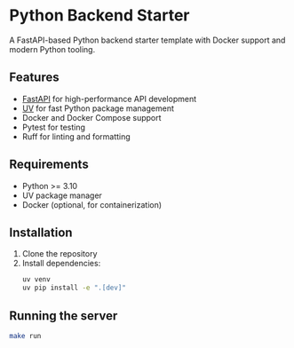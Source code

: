 # Python Backend Starter

A FastAPI-based Python backend starter template with Docker support and modern Python tooling.

## Features

- [FastAPI](https://fastapi.tiangolo.com/) for high-performance API development
- [UV](https://github.com/astral-sh/uv) for fast Python package management
- Docker and Docker Compose support
- Pytest for testing
- Ruff for linting and formatting

## Requirements

- Python >= 3.10
- UV package manager
- Docker (optional, for containerization)

## Installation

1. Clone the repository
2. Install dependencies:
   ```bash
   uv venv
   uv pip install -e ".[dev]"
   ```

## Running the server

```bash
make run 
```